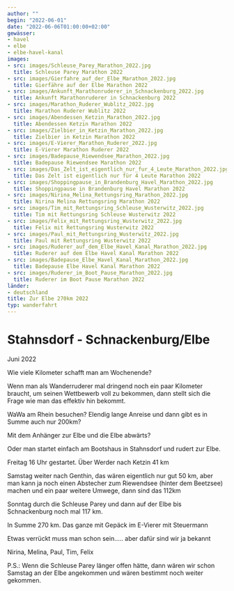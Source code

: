 ```yaml
---
author: ""
begin: "2022-06-01"
date: "2022-06-06T01:00:00+02:00"
gewässer:
- havel
- elbe
- elbe-havel-kanal
images:
- src: images/Schleuse_Parey_Marathon_2022.jpg
  title: Schleuse Parey Marathon 2022
- src: images/Gierfahre_auf_der_Elbe_Marathon_2022.jpg
  title: Gierfähre auf der Elbe Marathon 2022
- src: images/Ankunft_Marathonruderer_in_Schnackenburg_2022.jpg
  title: Ankunft Marathonruderer in Schnackenburg 2022
- src: images/Marathon_Ruderer_Wublitz_2022.jpg
  title: Marathon Ruderer Wublitz 2022
- src: images/Abendessen_Ketzin_Marathon_2022.jpg
  title: Abendessen Ketzin Marathon 2022
- src: images/Zielbier_in_Ketzin_Marathon_2022.jpg
  title: Zielbier in Ketzin Marathon 2022
- src: images/E-Vierer_Marathon_Ruderer_2022.jpg
  title: E-Vierer Marathon Ruderer 2022
- src: images/Badepause_Riewendsee_Marathon_2022.jpg
  title: Badepause Riewendsee Marathon 2022
- src: images/Das_Zelt_ist_eigentlich_nur_fur_4_Leute_Marathon_2022.jpg
  title: Das Zelt ist eigentlich nur für 4 Leute Marathon 2022
- src: images/Shoppingpause_in_Brandenburg_Havel_Marathon_2022.jpg
  title: Shoppingpause in Brandenburg Havel Marathon 2022
- src: images/Nirina_Melina_Rettungsring_Marathon_2022.jpg
  title: Nirina Melina Rettungsring Marathon 2022
- src: images/Tim_mit_Rettungsring_Schleuse_Wusterwitz_2022.jpg
  title: Tim mit Rettungsring Schleuse Wusterwitz 2022
- src: images/Felix_mit_Rettungsring_Wusterwitz_2022.jpg
  title: Felix mit Rettungsring Wusterwitz 2022
- src: images/Paul_mit_Rettungsring_Wusterwitz_2022.jpg
  title: Paul mit Rettungsring Wusterwitz 2022
- src: images/Ruderer_auf_dem_Elbe_Havel_Kanal_Marathon_2022.jpg
  title: Ruderer auf dem Elbe Havel Kanal Marathon 2022
- src: images/Badepause_Elbe_Havel_Kanal_Marathon_2022.jpg
  title: Badepause Elbe Havel Kanal Marathon 2022
- src: images/Ruderer_im_Boot_Pause_Marathon_2022.jpg
  title: Ruderer im Boot Pause Marathon 2022
länder: 
- deutschland
title: Zur Elbe 270km 2022
typ: wanderfahrt
---
```



# Stahnsdorf - Schnackenburg/Elbe


Juni 2022

Wie viele Kilometer schafft man am Wochenende?

Wenn man als Wanderruderer mal dringend noch ein paar Kilometer braucht, um seinen Wettbewerb voll zu bekommen, dann stellt sich die Frage wie man das effektiv hin bekommt.

WaWa am Rhein besuchen? Elendig lange Anreise und dann gibt es in Summe auch nur 200km?

Mit dem Anhänger zur Elbe und die Elbe abwärts?

Oder man startet einfach am Bootshaus in Stahnsdorf und rudert zur Elbe.

Freitag 16 Uhr gestartet. Über Werder nach Ketzin 41 km

Samstag weiter nach Genthin, das wären eigentlich nur gut 50 km, aber man kann ja noch einen Abstecher zum Riewendsee (hinter dem Beetzsee) machen und ein paar weitere Umwege, dann sind das 112km

Sonntag durch die Schleuse Parey und dann auf der Elbe bis Schnackenburg noch mal 117 km.

In Summe 270 km. Das ganze mit Gepäck im E-Vierer mit Steuermann

Etwas verrückt muss man schon sein..... aber dafür sind wir ja bekannt

Nirina, Melina, Paul, Tim, Felix

P.S.: Wenn die Schleuse Parey länger offen hätte, dann wären wir schon Samstag an der Elbe angekommen und wären bestimmt noch weiter gekommen.
